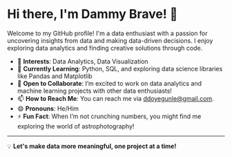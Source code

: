 # Hi there, I'm Dammy Brave! 👋

Welcome to my GitHub profile! I'm a data enthusiast with a passion for uncovering insights from data and making data-driven decisions. I enjoy exploring data analytics and finding creative solutions through code.

- 👀 **Interests**: Data Analytics, Data Visualization
- 🌱 **Currently Learning**: Python, SQL, and exploring data science libraries like Pandas and Matplotlib
- 💼 **Open to Collaborate**: I’m excited to work on data analytics and machine learning projects with other data enthusiasts!
- 📫 **How to Reach Me**: You can reach me via [ddoyegunle@gmail.com](mailto:ddoyegunle@gmail.com).
- 😄 **Pronouns**: He/Him
- ⚡ **Fun Fact**: When I’m not crunching numbers, you might find me exploring the world of astrophotography!

---

💡 **Let's make data more meaningful, one project at a time!**

<!---
Dammy-Brave/Dammy-Brave is a ✨ special ✨ repository because its `README.md` (this file) appears on your GitHub profile.
You can click the Preview link to take a look at your changes.
--->

